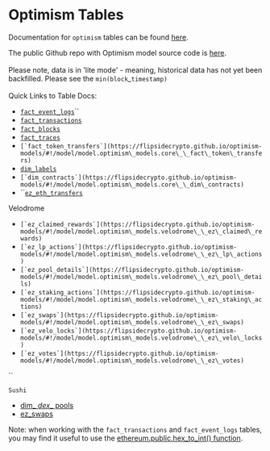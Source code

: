 # Optimism Tables

Documentation for `optimism` tables can be found [here](https://flipsidecrypto.github.io/optimism-models/#!/overview).

The public Github repo with Optimism model source code is [here](https://github.com/FlipsideCrypto/optimism-models).\
\
Please note, data is in 'lite mode' - meaning, historical data has not yet been backfilled. Please see the `min(block`\_`timestamp)`\
\
Quick Links to Table Docs:

* [`fact_event_logs`](https://flipsidecrypto.github.io/optimism-models/#!/model/model.optimism\_models.core\_\_fact\_blocks)``
* [`fact_transactions`](https://flipsidecrypto.github.io/optimism-models/#!/model/model.optimism\_models.core\_\_fact\_transactions)
* [`fact_blocks`](https://flipsidecrypto.github.io/optimism-models/#!/model/model.optimism\_models.core\_\_fact\_blocks)
* [`fact_traces`](https://flipsidecrypto.github.io/optimism-models/#!/model/model.optimism\_models.core\_\_fact\_traces)
* ``[`fact_token_transfers`](https://flipsidecrypto.github.io/optimism-models/#!/model/model.optimism\_models.core\_\_fact\_token\_transfers)``
* [`dim_labels`](https://flipsidecrypto.github.io/optimism-models/#!/model/model.optimism\_models.core\_\_dim\_labels)
* ``[`dim_contracts`](https://flipsidecrypto.github.io/optimism-models/#!/model/model.optimism\_models.core\_\_dim\_contracts)``
* ``[`ez_eth_transfers`](https://flipsidecrypto.github.io/optimism-models/#!/model/model.optimism\_models.core\_\_ez\_eth\_transfers)

Velodrome

* ``[`ez_claimed_rewards`](https://flipsidecrypto.github.io/optimism-models/#!/model/model.optimism\_models.velodrome\_\_ez\_claimed\_rewards)``
* ``[`ez_lp_actions`](https://flipsidecrypto.github.io/optimism-models/#!/model/model.optimism\_models.velodrome\_\_ez\_lp\_actions)``
* ``[`ez_pool_details`](https://flipsidecrypto.github.io/optimism-models/#!/model/model.optimism\_models.velodrome\_\_ez\_pool\_details)``
* ``[`ez_staking_actions`](https://flipsidecrypto.github.io/optimism-models/#!/model/model.optimism\_models.velodrome\_\_ez\_staking\_actions)``
* ``[`ez_swaps`](https://flipsidecrypto.github.io/optimism-models/#!/model/model.optimism\_models.velodrome\_\_ez\_swaps)``
* ``[`ez_velo_locks`](https://flipsidecrypto.github.io/optimism-models/#!/model/model.optimism\_models.velodrome\_\_ez\_velo\_locks)``
* ``[`ez_votes`](https://flipsidecrypto.github.io/optimism-models/#!/model/model.optimism\_models.velodrome\_\_ez\_votes)``

``

`Sushi`

* [dim\_ _dex_\_ pools](https://flipsidecrypto.github.io/optimism-models/#!/model/model.optimism\_models.sushi\_\_dim\_dex\_pools)
* [ez\_swaps](https://flipsidecrypto.github.io/optimism-models/#!/model/model.optimism\_models.sushi\_\_ez\_swaps)



Note: when working with the `fact_transactions` and `fact_event_logs` tables, you may find it useful to use the [ethereum.public.hex\_to\_int() function](../tutorials/hex-to-integer-function.md).

